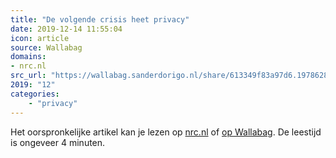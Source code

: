 ```yaml
---
title: "De volgende crisis heet privacy"
date: 2019-12-14 11:55:04
icon: article
source: Wallabag
domains:
- nrc.nl
src_url: "https://wallabag.sanderdorigo.nl/share/613349f83a97d6.19786284"
2019: "12"
categories:
    - "privacy"
---
```

Het oorspronkelijke artikel kan je lezen op [nrc.nl](https://www.nrc.nl/nieuws/2019/12/06/de-volgende-crisis-heet-privacy-a3983267) of [op Wallabag](https://wallabag.sanderdorigo.nl/share/613349f83a97d6.19786284). De leestijd is ongeveer 4 minuten.